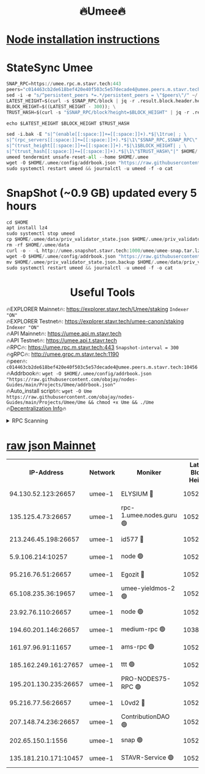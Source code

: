<h1 align="center"> 🔥Umee🔥</h1>


[Node installation instructions](https://github.com/obajay/nodes-Guides/tree/main/Projects/Umee)
=
# StateSync Umee
```python
SNAP_RPC=https://umee.rpc.m.stavr.tech:443
peers="c014463cb2de618bef420e40f503c5e57decade4@umee.peers.m.stavr.tech:10456"
sed -i -e "s/^persistent_peers *=.*/persistent_peers = \"$peers\"/" ~/.umee/config/config.toml
LATEST_HEIGHT=$(curl -s $SNAP_RPC/block | jq -r .result.block.header.height); \
BLOCK_HEIGHT=$((LATEST_HEIGHT - 300)); \
TRUST_HASH=$(curl -s "$SNAP_RPC/block?height=$BLOCK_HEIGHT" | jq -r .result.block_id.hash)

echo $LATEST_HEIGHT $BLOCK_HEIGHT $TRUST_HASH

sed -i.bak -E "s|^(enable[[:space:]]+=[[:space:]]+).*$|\1true| ; \
s|^(rpc_servers[[:space:]]+=[[:space:]]+).*$|\1\"$SNAP_RPC,$SNAP_RPC\"| ; \
s|^(trust_height[[:space:]]+=[[:space:]]+).*$|\1$BLOCK_HEIGHT| ; \
s|^(trust_hash[[:space:]]+=[[:space:]]+).*$|\1\"$TRUST_HASH\"|" $HOME/.umee/config/config.toml
umeed tendermint unsafe-reset-all --home $HOME/.umee
wget -O $HOME/.umee/config/addrbook.json "https://raw.githubusercontent.com/obajay/nodes-Guides/main/Projects/Umee/addrbook.json"
sudo systemctl restart umeed && journalctl -u umeed -f -o cat
```
# SnapShot (~0.9 GB) updated every 5 hours
```python
cd $HOME
apt install lz4
sudo systemctl stop umeed
cp $HOME/.umee/data/priv_validator_state.json $HOME/.umee/priv_validator_state.json.backup
rm -rf $HOME/.umee/data
curl -o - -L http://umee.snapshot.stavr.tech:1000/umee/umee-snap.tar.lz4 | lz4 -c -d - | tar -x -C $HOME/.umee --strip-components 2
wget -O $HOME/.umee/config/addrbook.json "https://raw.githubusercontent.com/obajay/nodes-Guides/main/Projects/Umee/addrbook.json"
mv $HOME/.umee/priv_validator_state.json.backup $HOME/.umee/data/priv_validator_state.json
sudo systemctl restart umeed && journalctl -u umeed -f -o cat
```
 <h1 align="center"> Useful Tools</h1>

🔥EXPLORER Mainnet🔥:      https://explorer.stavr.tech/Umee/staking             `Indexer "ON"` \
🔥EXPLORER Testnet🔥:        https://explorer.stavr.tech/umee-canon/staking      `Indexer "ON"` \
🔥API Mainnet🔥:                   https://umee.api.m.stavr.tech \
🔥API Testnet🔥:                     https://umee.api.t.stavr.tech \
🔥RPC🔥:                           https://umee.rpc.m.stavr.tech:443                     `Snapshot-interval = 300` \
🔥gRPC🔥:                              http://umee.grpc.m.stavr.tech:1190 \
🔥peer🔥:                     `c014463cb2de618bef420e40f503c5e57decade4@umee.peers.m.stavr.tech:10456` \
🔥Addrbook🔥:    ```wget -O $HOME/.umee/config/addrbook.json "https://raw.githubusercontent.com/obajay/nodes-Guides/main/Projects/Umee/addrbook.json"``` \
🔥Auto_install script🔥: ```wget -O Ume https://raw.githubusercontent.com/obajay/nodes-Guides/main/Projects/Umee/Ume && chmod +x Ume && ./Ume``` \
🔥[Decentralization Info](https://github.com/obajay/StateSync-snapshots/tree/main/Projects/Umee/Decentralization)🔥

<details>
<summary>RPC Scanning</summary>

<h2 align="center"> We scan nodes in real time every 4 hours. And we provide the final result of RPC endpoints.
We cannot influence the operation of these nodes in any way. </h2>


```python
If Voting Power is higher than 0 --> then the Node is a validator of the network and may be subject to attack and be a potential threat to the chain.
```
```python
We marked such validators with a red symbol
```

</details>

[raw json Mainnet](https://rpc-check.umeem.stavr.tech/umeem/rpc-umeem-result.json)
=



<table><tr><th>IP-Address</th><th>Network</th><th>Moniker</th><th>Latest Block Height</th><th>Earliest Block Height</th><th>Catching Up</th><th>Tx Index</th><th>Voting Power</th><th>Scan Time</th></tr><tr><td>94.130.52.123:26657</td><td>umee-1</td><td>ELYSIUM 🔴</td><td>10524590</td><td>3216011</td><td>False</td><td>on</td><td>23092573</td><td>2024-02-10T02:36:25.461615639UTC</td></tr><tr><td>135.125.4.73:26657</td><td>umee-1</td><td>rpc-1.umee.nodes.guru 🟢</td><td>10524590</td><td>5167386</td><td>False</td><td>on</td><td>0</td><td>2024-02-10T02:36:25.787666843UTC</td></tr><tr><td>213.246.45.198:26657</td><td>umee-1</td><td>id577 🔴</td><td>10524577</td><td>7100001</td><td>False</td><td>on</td><td>35104852</td><td>2024-02-10T02:35:10.579314573UTC</td></tr><tr><td>5.9.106.214:10257</td><td>umee-1</td><td>node 🟢</td><td>10524586</td><td>7942001</td><td>False</td><td>on</td><td>0</td><td>2024-02-10T02:36:02.288566569UTC</td></tr><tr><td>95.216.76.51:26657</td><td>umee-1</td><td>Egozit 🔴</td><td>10524590</td><td>8262001</td><td>False</td><td>off</td><td>38497984</td><td>2024-02-10T02:36:25.155321422UTC</td></tr><tr><td>65.108.235.36:19657</td><td>umee-1</td><td>umee-yieldmos-2 🟢</td><td>10524571</td><td>9575548</td><td>False</td><td>on</td><td>0</td><td>2024-02-10T02:34:33.363895236UTC</td></tr><tr><td>23.92.76.110:26657</td><td>umee-1</td><td>node 🟢</td><td>10524597</td><td>9953901</td><td>False</td><td>on</td><td>0</td><td>2024-02-10T02:37:05.413564805UTC</td></tr><tr><td>194.60.201.146:26657</td><td>umee-1</td><td>medium-rpc 🟢</td><td>10382666</td><td>9984137</td><td>False</td><td>on</td><td>0</td><td>2024-02-10T02:35:21.667116930UTC</td></tr><tr><td>161.97.96.91:11657</td><td>umee-1</td><td>ams-rpc 🟢</td><td>10524593</td><td>10352001</td><td>False</td><td>on</td><td>0</td><td>2024-02-10T02:36:44.126483052UTC</td></tr><tr><td>185.162.249.161:27657</td><td>umee-1</td><td>ttt 🟢</td><td>10524585</td><td>10381617</td><td>False</td><td>on</td><td>0</td><td>2024-02-10T02:35:52.736760150UTC</td></tr><tr><td>195.201.130.235:26657</td><td>umee-1</td><td>PRO-NODES75-RPC 🟢</td><td>10524586</td><td>10424585</td><td>False</td><td>on</td><td>0</td><td>2024-02-10T02:35:59.115560086UTC</td></tr><tr><td>95.216.77.56:26657</td><td>umee-1</td><td>L0vd2 🔴</td><td>10524593</td><td>10424593</td><td>False</td><td>off</td><td>37617079</td><td>2024-02-10T02:36:43.832665879UTC</td></tr><tr><td>207.148.74.236:26657</td><td>umee-1</td><td>ContributionDAO 🟢</td><td>10524591</td><td>10484838</td><td>False</td><td>off</td><td>0</td><td>2024-02-10T02:36:32.864328945UTC</td></tr><tr><td>202.65.150.1:1556</td><td>umee-1</td><td>snap 🟢</td><td>10524081</td><td>10522977</td><td>False</td><td>on</td><td>0</td><td>2024-02-10T02:35:59.998539649UTC</td></tr><tr><td>135.181.210.171:10457</td><td>umee-1</td><td>STAVR-Service 🟢</td><td>10524592</td><td>10523001</td><td>False</td><td>on</td><td>0</td><td>2024-02-10T02:36:33.249930355UTC</td></tr></table>
